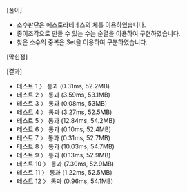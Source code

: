 [풀이]
- 소수판단은 에스토라테네스의 체를 이용하였습니다.
- 종이조각으로 만들 수 있는 수는 순열을 이용하여 구현하였습니다.
- 찾은 소수의 중복은 Set을 이용하여 구분하였습니다.

[막힌점]


[결과]
- 테스트 1 〉	통과 (0.31ms, 52.2MB)
- 테스트 2 〉	통과 (3.59ms, 53.1MB)
- 테스트 3 〉	통과 (0.08ms, 53MB)
- 테스트 4 〉	통과 (3.27ms, 52.5MB)
- 테스트 5 〉	통과 (12.84ms, 54.2MB)
- 테스트 6 〉	통과 (0.10ms, 52.4MB)
- 테스트 7 〉	통과 (0.31ms, 52.7MB)
- 테스트 8 〉	통과 (10.03ms, 54.7MB)
- 테스트 9 〉	통과 (0.13ms, 52.9MB)
- 테스트 10 〉	통과 (7.30ms, 52.9MB)
- 테스트 11 〉	통과 (1.22ms, 52.5MB)
- 테스트 12 〉	통과 (0.96ms, 54.1MB)